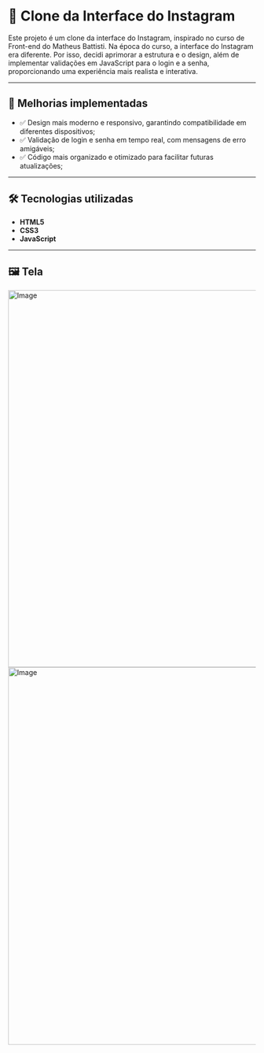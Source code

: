 # 🚀 Clone da Interface do Instagram

Este projeto é um clone da interface do Instagram, inspirado no curso de Front-end do Matheus Battisti.
Na época do curso, a interface do Instagram era diferente. Por isso, decidi aprimorar a estrutura e o design, além de implementar validações em JavaScript para o login e a senha, proporcionando uma experiência mais realista e interativa.

---

## 🔧 Melhorias implementadas

- ✅ Design mais moderno e responsivo, garantindo compatibilidade em diferentes dispositivos;
- ✅ Validação de login e senha em tempo real, com mensagens de erro amigáveis;
- ✅ Código mais organizado e otimizado para facilitar futuras atualizações;

---

## 🛠 Tecnologias utilizadas

- **HTML5**
- **CSS3**
- **JavaScript**

---

## 🖼️ Tela

<img width="1365" height="766" alt="Image" src="https://github.com/user-attachments/assets/b63e8a62-b7e1-4be0-aab2-4bdef617913f" />

<img width="1365" height="767" alt="Image" src="https://github.com/user-attachments/assets/1bf14fc8-67f0-413f-9a08-6f1f3eccc98b" />
